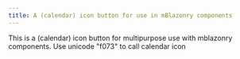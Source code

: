 ```yaml
---
title: A (calendar) icon button for use in mBlazonry components
---
```


This is a (calendar) icon button for multipurpose use with mblazonry components. Use unicode "f073" to call calendar icon